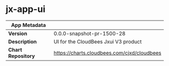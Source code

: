 # jx-app-ui

|App Metadata||
|---|---|
| **Version** | 0.0.0-snapshot-pr-1500-28 |
| **Description** | UI for the CloudBees Jxui V3 product |
| **Chart Repository** | https://charts.cloudbees.com/cjxd/cloudbees |
